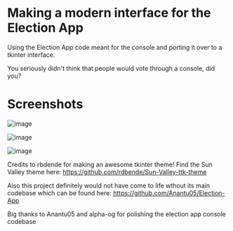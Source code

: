 # Making a modern interface for the Election App
Using the Election App code meant for the console and porting it over to a tkinter interface. 

You seriously didn't think that people would vote through a console, did you?

# Screenshots
![image](https://user-images.githubusercontent.com/91123163/189565463-76023847-3752-4b48-a411-e6fadb8c9676.png)

![image](https://user-images.githubusercontent.com/91123163/189607552-df2f6150-149a-4915-9432-0d5a548e598d.png)

![image](https://user-images.githubusercontent.com/91123163/189607625-633cb972-cab0-4a00-9862-60b980bec626.png)

Credits to rbdende for making an awesome tkinter theme!
Find the Sun Valley theme here: https://github.com/rdbende/Sun-Valley-ttk-theme

Also this project definitely would not have come to life wthout its main codebase which can be found here: https://github.com/Anantu05/Election-App

Big thanks to Anantu05 and alpha-og for polishing the election app console codebase
